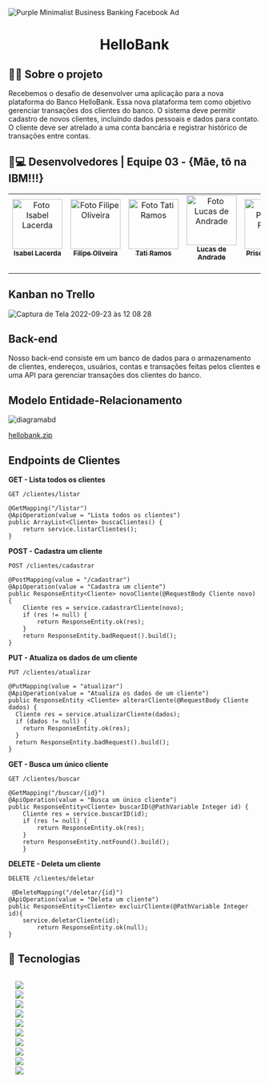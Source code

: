 
![Purple Minimalist Business Banking  Facebook Ad](https://user-images.githubusercontent.com/106891550/191754324-5e9a9679-2785-40f5-99b0-e30f39777ee1.png)

<h1 align="center">
  HelloBank
</h1>

## 🐱‍💻 Sobre o projeto

Recebemos o desafio de desenvolver uma aplicação para a nova plataforma do Banco HelloBank. Essa nova plataforma tem como objetivo gerenciar transações dos clientes do banco. O sistema deve permitir cadastro de novos clientes, incluindo dados pessoais e dados para contato. O cliente deve ser atrelado a uma conta bancária e registrar histórico de transações entre contas.


## 🤯💻 Desenvolvedores | Equipe 03 - {Mãe, tô na IBM!!!}
<table>
  <tr>
    <td align="center">
      <a href="https://github.com/lacerdaisab" target="_blank">
        <img src="https://avatars.githubusercontent.com/lacerdaisab" width="100px;" alt="Foto Isabel Lacerda"/> <br>
        <sub><b> Isabel Lacerda </b></sub> <br>
        <sub><i> </sub> <br>
      </a>
    </td>
    <td align="center">
      <a href="https://github.com/Filipe-Oliveir4" target="_blank">
        <img src="https://avatars.githubusercontent.com/Filipe-Oliveir4" width="100px;"alt="Foto Filipe Oliveira"/> <br>
        <sub><b> Filipe Oliveira </b></sub> <br>
        <sub><i>  </i></sub> <br>
      </a>
    </td>
    <td align="center">
      <a href="https://github.com/tatiramoos" target="_blank">
        <img src="https://avatars.githubusercontent.com/tatiramoos" width="100px;" alt="Foto Tati Ramos"/> <br>
        <sub><b> Tati Ramos </b></sub> <br>
        <sub><i>  </i></sub> <br>
      </a>
    </td>
    <td align="center">
      <a href="https://github.com/saculna" target="_blank">
        <img src="https://avatars.githubusercontent.com/saculna" width="100px;" alt="Foto Lucas de Andrade"/> <br>
        <sub><b> Lucas de Andrade </b></sub> <br>
        <sub><i>  </i></sub> <br>
      </a>
    </td>
    <td align="center">
      <a href="https://github.com/priscilafraifer" target="_blank">
        <img src="https://avatars.githubusercontent.com/priscilafraifer" width="100px;" alt="Foto Priscila Fraifer"/> <br>
        <sub><b> Priscila Fraifer </b></sub> <br>
        <sub><i>  </i></sub> <br>
      </a>
    </td>
  </tr>
</table>

## Kanban no Trello 
![Captura de Tela 2022-09-23 às 12 08 28](https://user-images.githubusercontent.com/106891550/191993086-24126ddb-d657-4beb-a4ac-bec5a1907628.png)

## Back-end

<p>Nosso back-end consiste em um banco de dados para o armazenamento de clientes, endereços, usuários, contas e transações feitas pelos clientes
e uma API para gerenciar transações dos clientes do banco. </p>


## Modelo Entidade-Relacionamento

![diagramabd](https://user-images.githubusercontent.com/106891550/191657354-b21ce5a8-e524-4ab2-97f0-fe1d13391be4.png)

[hellobank.zip](https://github.com/tatiramoos/projeto-ibm-hellobank/files/9622178/hellobank.zip)


## Endpoints de Clientes

 <b> GET - Lista todos os clientes </b>

`GET /clientes/listar`

    @GetMapping("/listar")
    @ApiOperation(value = "Lista todos os clientes")
    public ArrayList<Cliente> buscaClientes() {
        return service.listarClientes();
    }

<b> POST - Cadastra um cliente </b>

`POST /clientes/cadastrar`

    @PostMapping(value = "/cadastrar")
    @ApiOperation(value = "Cadastra um cliente")
    public ResponseEntity<Cliente> novoCliente(@RequestBody Cliente novo) {
        Cliente res = service.cadastrarCliente(novo);
        if (res != null) {
            return ResponseEntity.ok(res);
        }
        return ResponseEntity.badRequest().build();
    }

<b> PUT - Atualiza os dados de um cliente </b>

`PUT /clientes/atualizar`

    @PutMapping(value = "atualizar")
    @ApiOperation(value = "Atualiza os dados de um cliente")
    public ResponseEntity <Cliente> alterarCliente(@RequestBody Cliente dados) {
      Cliente res = service.atualizarCliente(dados);
      if (dados != null) {
        return ResponseEntity.ok(res);
      }
      return ResponseEntity.badRequest().build();
    }

<b> GET - Busca um único cliente </b>

`GET /clientes/buscar`

    @GetMapping("/buscar/{id}")
    @ApiOperation(value = "Busca um único cliente")
    public ResponseEntity<Cliente> buscarID(@PathVariable Integer id) {
        Cliente res = service.buscarID(id);
        if (res != null) {
            return ResponseEntity.ok(res);
        }
        return ResponseEntity.notFound().build();
        }
        
 <b> DELETE - Deleta um cliente </b>

`DELETE /clientes/deletar`

     @DeleteMapping("/deletar/{id}")
    @ApiOperation(value = "Deleta um cliente")
    public ResponseEntity<Cliente> excluirCliente(@PathVariable Integer id){
        service.deletarCliente(id);
            return ResponseEntity.ok(null);
    }  

 ## 🚀 Tecnologias

<code>
  <img src="https://img.shields.io/badge/Trello-0052CC?style=for-the-badge&logo=trello&logoColor=white"/>
  <img src="https://img.shields.io/badge/Shell_Script-121011?style=for-the-badge&logo=gnu-bash&logoColor=white"/>
  <img src="https://img.shields.io/badge/Visual_Studio-5C2D91?style=for-the-badge&logo=visual%20studio&logoColor=white"/>
  <img src=https://img.shields.io/badge/GIT-E44C30?style=for-the-badge&logo=git&logoColor=white/>
  <img src="https://img.shields.io/badge/Java-ED8B00?style=for-the-badge&logo=java&logoColor=white"/>
  <img src="https://img.shields.io/badge/Spring-6DB33F?style=for-the-badge&logo=spring&logoColor=white"/>
  <img src="https://img.shields.io/badge/Jenkins-D33833?style=for-the-badge&logo=jenkins&logoColor=white"/>
  <img src="https://img.shields.io/badge/Docker-2496ED?style=for-the-badge&logo=docker&logoColor=white"/>
  <img src="https://img.shields.io/badge/Amazon_AWS-232F3E?style=for-the-badge&logo=amazon-aws&logoColor=white"/>
  <img src="https://img.shields.io/badge/MySQL-00000F?style=for-the-badge&logo=mysql&logoColor=white"/>
</code>

